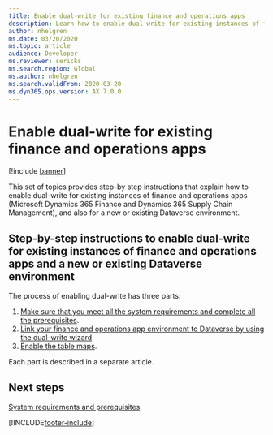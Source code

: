 ```yaml
---
title: Enable dual-write for existing finance and operations apps
description: Learn how to enable dual-write for existing instances of finance and operations apps, and also for a new or existing Dataverse environment.
author: nhelgren
ms.date: 03/20/2020
ms.topic: article
audience: Developer
ms.reviewer: sericks
ms.search.region: Global
ms.author: nhelgren
ms.search.validFrom: 2020-03-20
ms.dyn365.ops.version: AX 7.0.0
---
```

<!--TODO  Remove this page -->
# Enable dual-write for existing finance and operations apps

[!include [banner](../../includes/banner.md)]



This set of topics provides step-by step instructions that explain how to enable dual-write for existing instances of finance and operations apps (Microsoft Dynamics 365 Finance and Dynamics 365 Supply Chain Management), and also for a new or existing Dataverse environment.

## Step-by-step instructions to enable dual-write for existing instances of finance and operations apps and a new or existing Dataverse environment

The process of enabling dual-write has three parts:

1. [Make sure that you meet all the system requirements and complete all the prerequisites](requirements-and-prerequisites.md).
2. [Link your finance and operations app environment to Dataverse by using the dual-write wizard](link-your-environment.md).
3. [Enable the table maps](enable-entity-map.md).

Each part is described in a separate article.

## Next steps

[System requirements and prerequisites](requirements-and-prerequisites.md)

[!INCLUDE[footer-include](../../../../includes/footer-banner.md)]

